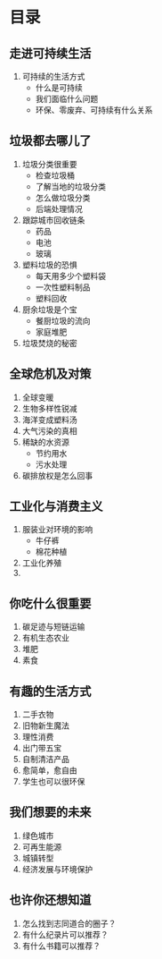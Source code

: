 # 目录





## 走进可持续生活

1. 可持续的生活方式
   - 什么是可持续
   - 我们面临什么问题
   - 环保、零废弃、可持续有什么关系



## 垃圾都去哪儿了

1. 垃圾分类很重要
   - 检查垃圾桶
   - 了解当地的垃圾分类
   - 怎么做垃圾分类
   - 后端处理情况
2. 跟踪城市回收链条
   - 药品
   - 电池
   - 玻璃
3. 塑料垃圾的恐惧
   - 每天用多少个塑料袋
   - 一次性塑料制品
   - 塑料回收
4. 厨余垃圾是个宝
   - 餐厨垃圾的流向
   - 家庭堆肥
5. 垃圾焚烧的秘密



## 全球危机及对策

1. 全球变暖
2. 生物多样性锐减
3. 海洋变成塑料汤
4. 大气污染的真相
5. 稀缺的水资源
   - 节约用水
   - 污水处理
6. 碳排放权是怎么回事



## 工业化与消费主义

1. 服装业对环境的影响
   - 牛仔裤
   - 棉花种植
2. 工业化养殖
3. 



## 你吃什么很重要

1. 碳足迹与短链运输
2. 有机生态农业
3. 堆肥
4. 素食



## 有趣的生活方式

1. 二手衣物
2. 旧物新生魔法
3. 理性消费
4. 出门带五宝
5. 自制清洁产品
6. 愈简单，愈自由
7. 学生也可以很环保



## 我们想要的未来

1. 绿色城市
2. 可再生能源
3. 城镇转型
4. 经济发展与环境保护



## 也许你还想知道

1. 怎么找到志同道合的圈子？
2. 有什么纪录片可以推荐？
3. 有什么书籍可以推荐？